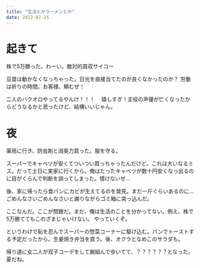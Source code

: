```yaml
---
title: "生活とかラーメンとか"
date: 2022-07-25
---
```


# 起きて
株で5万勝った。わーい。敵対的買収サイコー

豆苗は動かなくなっちゃった。日光を直接当てたのが良くなかったのか？
労働は祈りの時間。お客様、頼むぜ！


二人のハクオロやってるやんけ！！！　
嬉しすぎ！主役の声優が亡くなったからどうなるかと思ったけど、結構いいじゃん。

# 夜
薬局に行き、防虫剤と消臭力買った。服を守る。

スーパーでキャベツが安くてついつい買っちゃったんだけど、これは大いなるミス。だって土日に実家に行くから。俺はたったキャベツが数十円安くなっ出るのに目がくらんで判断を誤ってしまった。情けないぜ…

後、家に帰ったら食パンにカビが生えてるのを発見。まだ一斤ぐらいあるのに…
ごめんなさいごめんなさいと謝りながらゴミ箱に突っ込んだ。

ここなんだ。ここが問題だ。まだ、俺は生活のことを分かってない。例え、株で5万勝ててもこのざまじゃいけない。
やっていくぞ。

というわけで恥を忍んでスーパーの惣菜コーナーに駆け込む。パンでトーストする予定だったから。生姜焼き弁当を買う。後、オクラとなめこのサラダも。

帰り道に女二人が双子コーデをして腕組んで歩いてて、？？？？？？となった。夏だね。